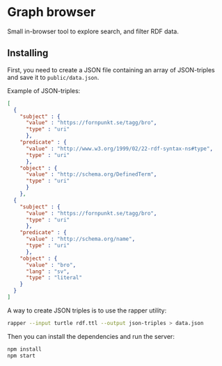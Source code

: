 # Graph browser

Small in-browser tool to explore search, and filter RDF data.

## Installing

First, you need to create a JSON file containing an array of JSON-triples and save it to `public/data.json`.

Example of JSON-triples:
```json
[
  {
    "subject" : {
      "value" : "https://fornpunkt.se/tagg/bro",
      "type" : "uri"
      },
    "predicate" : {
      "value" : "http://www.w3.org/1999/02/22-rdf-syntax-ns#type",
      "type" : "uri"
      },
    "object" : {
      "value" : "http://schema.org/DefinedTerm",
      "type" : "uri"
      }
    },
  {
    "subject" : {
      "value" : "https://fornpunkt.se/tagg/bro",
      "type" : "uri"
      },
    "predicate" : {
      "value" : "http://schema.org/name",
      "type" : "uri"
      },
    "object" : {
      "value" : "bro",
      "lang" : "sv",
      "type" : "literal"
    }
  }
]
```

A way to create JSON triples is to use the rapper utility:

```bash
rapper --input turtle rdf.ttl --output json-triples > data.json
```

Then you can install the dependencies and run the server:

```bash
npm install
npm start
```
